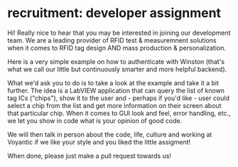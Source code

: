 # recruitment: developer assignment
Hi! Really nice to hear that you may be interested in joining our development team. We are a leading provider of RFID test & measuremnent solutions when it comes to RFID tag design AND mass production & personalization.

Here is a very simple example on how to authenticate with Winston (that's what we call our little but continuously smarter and more helpful backend).

What we'd ask you to do is to take a look at the example and take it a bit further. The idea is a LabVIEW application that can query the list of known tag ICs ("chips"), show it to the user and - perhaps if you'd like - user could select a chip from the list and get more information on their screen about that particular chip. When it comes to GUI look and feel, error handling, etc., we let you show in code what is your opinion of good code.

We will then talk in person about the code, life, culture and working at Voyantic if we like your style and you liked the little assigment!

When done, please just make a pull request towards us!
